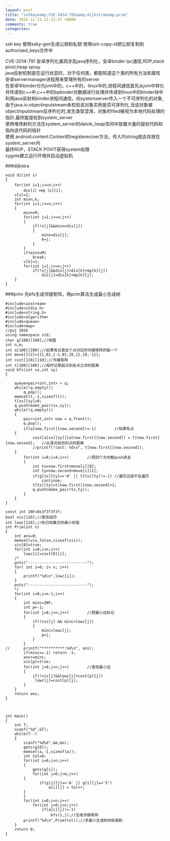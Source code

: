 ```yaml
---
layout: post
title: "sshkey&amp;CVE-2014-791&amp;dijkstra&amp;prim"
date: 2015-11-21 11:22:37 +0800
comments: true
categories: 
---
```


ssh key
使用ssky-gen生成公钥和私钥
使用ssh-copy-id把公钥复制到 authorized_keys文件中

CVE-2014-791
安卓序列化漏洞涉及java序列化，安卓binder ipc通信,ROP,stack pivot,heap spray  
java反射机制是在运行状态时，对于任何类，都能知道这个类的所有方法和属性  
安卓servermanager进程用来管理所有的server  
在安卓中binder分为jvm中的，c++中的，linux中的,进程间通信首先从jvm中转化并传递到c++中,c++中的bpbinder对数据进行处理并传递到linux中的binder块中  
利用java反射和binder进程间通信，向systemserver传入一个不可序列化的对象,由于java.io.objectinputstream未校验该对象实例是否可序列化,当该对象被objectinputstream反序列化时,发生类型混淆，对象的filed被视为本地代码处理的指针,最终能提权到system_server  
使用堆喷射的方法在system_server的dalvik_heap空间中放置大量的提权代码和指向该代码的指针  
使用 android.content.Context的registereciver方法，传入叼string就会存放在system_server内  
最终ROP，STACK POVIT获得system权限  
zygote建立运行环境并启动虚拟机  

###dijkstra

    void di(int s)
    {
        for(int i=1;i<=n;i++）
            dus[i］=mp［s][i];
        v[s]=1;
        int minn,k;
        for(int i=1;i<=n;i++)
        {
            minn=M;
            for(int j=1;j<=n;j++)
            {
                if(!v[j]&&minn>dis[j])
                {
                    minn=dis[j];
                    k=j;
                }
            }
            if(minn=M)
                break;
            v[k]=1;
            for(int j=1;j<=n;j++)
                if(!v[j]&&dis[j]>dis[k]+mp[k][j])
                    dis[j]=dis[k]+mp[k][j];
        }
    }

###prim
先bfs生成邻接矩阵，再prim算法生成最小生成树


    #include<iostream>
    #include<stdio.h>
    #include<string.h>
    #include<algorithm>
    #include<queue>
    #include<map>
    //poj 3026
    using namespace std;
    char g[100][100];//地图
    int n,m;
    int a[100][100];//如果有记录这个点对应的邻接矩阵的每一个
    int move[][2]={{1,0},{-1,0},{0,1},{0,-1}};
    int cost[110][110];//邻接矩阵
    int t[100][100];//临时记录起点到各点之间的距离
    void bfs(int sx,int sy)
    {
    
        queue<pair<int,int> > q;
        while(!q.empty())
            q.pop();
        memset(t,-1,sizeof(t));
        t[sx][sy]=0;
        q.push(make_pair(sx,sy));
        while(!q.empty())
        {
            pair<int,int> now = q.front();
            q.pop();
            if(a[now.first][now.second]!=-1)		//如果有点
    	{
    	        cost[a[sx][sy]][a[now.first][now.second]] = t[now.first][now.second];	//从源点到目的点的距离
    	        //printf("cost: %d\n", t[now.first][now.second]);
    	}
            for(int i=0;i<4;i++)		//把四个方向都push进去
            {
                int tx=now.first+move[i][0];
                int ty=now.second+move[i][1];
                if(g[tx][ty]=='#' || t[tx][ty]!=-1)	//遍历过就不在遍历
                    continue;
                t[tx][ty]=t[now.first][now.second]+1;
                q.push(make_pair(tx,ty));
            }
        }
    }
    
    const int INF=0x3f3f3f3f;
    bool vis[110];//是否经历
    int lowc[110];//到已知集合的最小权值
    int Prim(int n)
    {
    	int ans=0;
    	memset(vis,false,sizeof(vis));
    	vis[0]=true;
    	for(int i=0;i<n;i++)
    		lowc[i]=cost[0][i];
    	/*
    	puts("--------------------------");
    	for( int i=0; i< n; i++)
    	{
    		printf("%d\n",lowc[i]);
    	}
    	puts("--------------------------");
    	*/
    	for(int i=0;i<n-1;i++)
    	{
    		int minc=INF;
    		int p=-1;
    		for(int j=0;j<n;j++)		//把最小边标记
    		{
    			if(!vis[j] && minc>lowc[j])
    			{
    				minc=lowc[j];
    				p=j;
    			}
    		}
    //		printf("**********:%d\n", ans);
    		if(minc==-1) return -1;
    		ans+=minc;
    		vis[p]=true;
    		for(int j=0;j<n;j++)		//查找最小边
    		{
    			if(!vis[j]&&lowc[j]>cost[p][j])
    			 lowc[j]=cost[p][j];
    		}
    	}
    	return ans;
    } 
    
    
    
    int main()
    {
        int T;
        scanf("%d",&T);
        while(T--)
        {
            scanf("%d%d",&m,&n);
            gets(g[0]);
            memset(a,-1,sizeof(a));
            int tol=0;
            for(int i=0;i<n;i++)
            {
                gets(g[i]);
                for(int j=0;j<m;j++)
    	    {
                   if(g[i][j]=='A' || g[i][j]=='S')
                       a[i][j] = tol++;
    	    }
            }
            for(int i=0;i<n;i++)
                for(int j=0;j<n;j++)
                    if(a[i][j]!=-1)
                        bfs(i,j);//生成邻接矩阵
            printf("%d\n",Prim(tol));//求最小生成树的权值和
        }
        return 0;
    }
